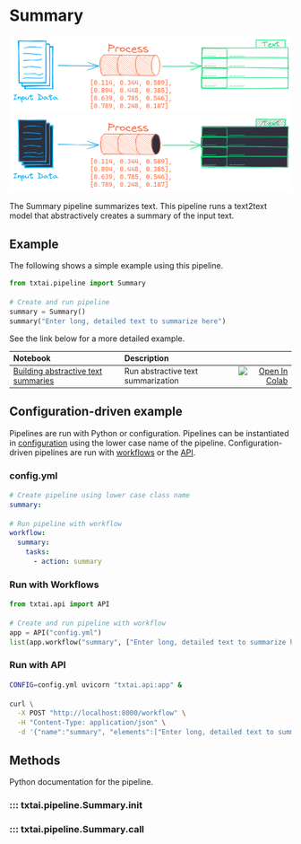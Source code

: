 # Summary

![pipeline](../../images/pipeline.png#only-light)
![pipeline](../../images/pipeline-dark.png#only-dark)

The Summary pipeline summarizes text. This pipeline runs a text2text model that abstractively creates a summary of the input text.

## Example

The following shows a simple example using this pipeline.

```python
from txtai.pipeline import Summary

# Create and run pipeline
summary = Summary()
summary("Enter long, detailed text to summarize here")
```

See the link below for a more detailed example.

| Notebook  | Description  |       |
|:----------|:-------------|------:|
| [Building abstractive text summaries](https://github.com/neuml/txtai/blob/master/examples/09_Building_abstractive_text_summaries.ipynb) | Run abstractive text summarization | [![Open In Colab](https://colab.research.google.com/assets/colab-badge.svg)](https://colab.research.google.com/github/neuml/txtai/blob/master/examples/09_Building_abstractive_text_summaries.ipynb) |

## Configuration-driven example

Pipelines are run with Python or configuration. Pipelines can be instantiated in [configuration](../../../api/configuration/#pipeline) using the lower case name of the pipeline. Configuration-driven pipelines are run with [workflows](../../../workflow/#configuration-driven-example) or the [API](../../../api).

### config.yml
```yaml
# Create pipeline using lower case class name
summary:

# Run pipeline with workflow
workflow:
  summary:
    tasks:
      - action: summary
```

### Run with Workflows

```python
from txtai.api import API

# Create and run pipeline with workflow
app = API("config.yml")
list(app.workflow("summary", ["Enter long, detailed text to summarize here"]))
```

### Run with API

```bash
CONFIG=config.yml uvicorn "txtai.api:app" &

curl \
  -X POST "http://localhost:8000/workflow" \
  -H "Content-Type: application/json" \
  -d '{"name":"summary", "elements":["Enter long, detailed text to summarize here"]}'
```

## Methods

Python documentation for the pipeline.

### ::: txtai.pipeline.Summary.__init__
### ::: txtai.pipeline.Summary.__call__
